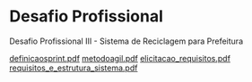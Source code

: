 # Desafio Profissional
 Desafio Profissional III - Sistema de Reciclagem para Prefeitura
 
[definicaosprint.pdf](https://github.com/Berkhz/desafio_Reciclagem/files/10832019/definicaosprint.pdf)
[metodoagil.pdf](https://github.com/Berkhz/desafio_Reciclagem/files/10832020/metodoagil.pdf)
[elicitacao_requisitos.pdf](https://github.com/Berkhz/desafio_Reciclagem/files/10832021/elicitacao_requisitos.pdf)
[requisitos_e_estrutura_sistema.pdf](https://github.com/Berkhz/desafio_Reciclagem/files/10832022/requisitos_e_estrutura_sistema.pdf)
